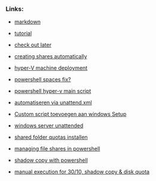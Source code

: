 ### Links:
- [markdown](https://github.com/adam-p/markdown-here/wiki/Markdown-Cheatsheet#code)

- [tutorial](https://www.youtube.com/watch?v=pcj3h6TamAI)

- [check out later](https://www.altaro.com/hyper-v/hyper-v-automatic-virtual-machine-activation-windows-server-2016/)

- [creating shares automatically](http://www.tomsitpro.com/articles/create-file-share-windows-server-2016,1-3364.html)

- [hyper-V machine deployment](https://www.starwindsoftware.com/blog/automate-the-hyper-v-virtual-machine-deployment-with-powershell)

- [powershell spaces fix?](https://stackoverflow.com/questions/8883215/powershell-passing-calculated-paths-with-spaces)

- [powershell hyper-v main script](https://technet.microsoft.com/en-us/library/jj933287.aspx)

- [automatiseren via unattend.xml](https://social.technet.microsoft.com/wiki/contents/articles/36609.windows-server-2016-unattended-installation.aspx)

- [Custom script toevoegen aan windows Setup](https://technet.microsoft.com/en-us/library/dd744268(WS.10).aspx)

- [windows server unattended](https://medium.com/tech-jobs-academy/creating-a-windows-server-2012-r2-core-unattended-installation-iso-ab8071c03279)

- [shared folder quotas installen](https://www.saotn.org/powershell-get-fsrmquota-and-set-fsrmquota/) 

- [managing file shares in powershell](http://windowsitpro.com/powershell/managing-file-shares-windows-powershell)

- [shadow copy with powershell](https://msdn.microsoft.com/en-us/library/aa389391(v=vs.85).aspx)

- [manual execution for 30/10, shadow copy & disk quota](https://msdn.microsoft.com/en-us/library/aa389391(v=vs.85).aspx)
